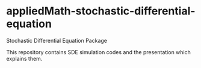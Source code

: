# appliedMath-stochastic-differential-equation
Stochastic Differential Equation Package

This repository contains SDE simulation codes and the presentation which explains them.
